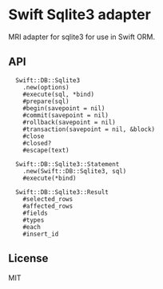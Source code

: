 # Swift Sqlite3 adapter

MRI adapter for sqlite3 for use in Swift ORM.

## API

```
  Swift::DB::Sqlite3
    .new(options)
    #execute(sql, *bind)
    #prepare(sql)
    #begin(savepoint = nil)
    #commit(savepoint = nil)
    #rollback(savepoint = nil)
    #transaction(savepoint = nil, &block)
    #close
    #closed?
    #escape(text)

  Swift::DB::Sqlite3::Statement
    .new(Swift::DB::Sqlite3, sql)
    #execute(*bind)

  Swift::DB::Sqlite3::Result
    #selected_rows
    #affected_rows
    #fields
    #types
    #each
    #insert_id
```

## License

MIT
